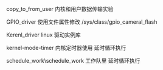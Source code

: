 copy_to_from_user  内核和用户数据传输实验

GPIO_driver    使用文件属性修改  /sys/class/gpio_cameral_flash

Kerenl_driver linux 驱动实例库

kernel-mode-timer 内核定时器使用 延时循环执行

schedule_work\schedule_work  工作队里 延时循环执行